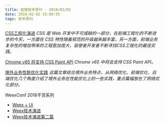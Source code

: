 ```yaml
---
title: 前端技术周刊 - 2018/02/02
date: 2018-02-02 15:09:55
tags: 技术周刊
---
```


[CSS工程化演进](https://zhuanlan.zhihu.com/p/32117359)
*CSS 是 Web 开发中不可或缺的一部分，在前端工程化的不断进步的今天，一方面在 CSS 特性随着规范的升级越来越丰富，另一方面，前端业务复杂性的增加带来的工程愈加庞大，驱使者开发者不断寻找CSS工程化的最佳实践。*

[Chrome v65 将支持 CSS Paint API](https://zhuanlan.zhihu.com/p/33199749)
*Chrome v65 中将会支持 CSS Paint API。*

[境外业务性能优化实践](https://zhuanlan.zhihu.com/p/33179166)
*这篇文章结合境外业务特点，从网络优化、前端优化、后端优化几个角度介绍了境外业务在性能优化上的一些实践，重点篇幅放在了网络优化部分。*

WeexConf 2018干货系列
  - [Weex + Ui](https://mp.weixin.qq.com/s/Sa3FcIKvWSDq_zOlQZ9d6Q)
  - [Weex技术演进](https://mp.weixin.qq.com/s/shC1Ydakvl-n2KoEWbMsTw)
  - [Weex技术演进第二篇](https://mp.weixin.qq.com/s/SoctOi9XG39QQTmfPARWgA)
